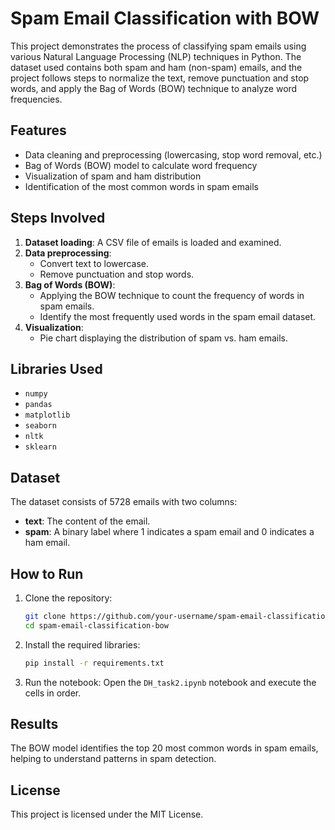 #  Spam Email Classification with BOW

This project demonstrates the process of classifying spam emails using various Natural Language Processing (NLP) techniques in Python. The dataset used contains both spam and ham (non-spam) emails, and the project follows steps to normalize the text, remove punctuation and stop words, and apply the Bag of Words (BOW) technique to analyze word frequencies.

## Features

- Data cleaning and preprocessing (lowercasing, stop word removal, etc.)
- Bag of Words (BOW) model to calculate word frequency
- Visualization of spam and ham distribution
- Identification of the most common words in spam emails

## Steps Involved

1. **Dataset loading**: A CSV file of emails is loaded and examined.
2. **Data preprocessing**:
    - Convert text to lowercase.
    - Remove punctuation and stop words.
3. **Bag of Words (BOW)**:
    - Applying the BOW technique to count the frequency of words in spam emails.
    - Identify the most frequently used words in the spam email dataset.
4. **Visualization**:
    - Pie chart displaying the distribution of spam vs. ham emails.
  
## Libraries Used

- `numpy`
- `pandas`
- `matplotlib`
- `seaborn`
- `nltk`
- `sklearn`

## Dataset

The dataset consists of 5728 emails with two columns:
- **text**: The content of the email.
- **spam**: A binary label where 1 indicates a spam email and 0 indicates a ham email.

## How to Run

1. Clone the repository:
    ```bash
    git clone https://github.com/your-username/spam-email-classification-bow.git
    cd spam-email-classification-bow
    ```

2. Install the required libraries:
    ```bash
    pip install -r requirements.txt
    ```

3. Run the notebook:
    Open the `DH_task2.ipynb` notebook and execute the cells in order.

## Results

The BOW model identifies the top 20 most common words in spam emails, helping to understand patterns in spam detection.

## License

This project is licensed under the MIT License.
